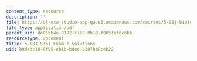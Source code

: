 ```yaml
---
content_type: resource
description: ''
file: https://ol-ocw-studio-app-qa.s3.amazonaws.com/courses/5-08j-biological-chemistry-ii-spring-2016/b9d43c168f05eb1bbdeeb307bb8ceb22_MIT5_08jS16exam1_soln.pdf
file_type: application/pdf
parent_uid: de05bb4e-0192-f762-9b18-f005fcf6c6bb
resourcetype: Document
title: 5.08J(S16) Exam 1 Solutions
uid: b9d43c16-8f05-eb1b-bdee-b307bb8ceb22
---
```

